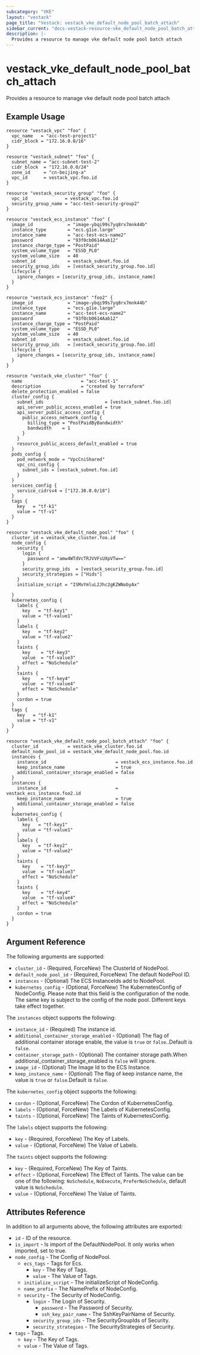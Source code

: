 ```yaml
---
subcategory: "VKE"
layout: "vestack"
page_title: "Vestack: vestack_vke_default_node_pool_batch_attach"
sidebar_current: "docs-vestack-resource-vke_default_node_pool_batch_attach"
description: |-
  Provides a resource to manage vke default node pool batch attach
---
```

# vestack_vke_default_node_pool_batch_attach
Provides a resource to manage vke default node pool batch attach
## Example Usage
```hcl
resource "vestack_vpc" "foo" {
  vpc_name   = "acc-test-project1"
  cidr_block = "172.16.0.0/16"
}

resource "vestack_subnet" "foo" {
  subnet_name = "acc-subnet-test-2"
  cidr_block  = "172.16.0.0/24"
  zone_id     = "cn-beijing-a"
  vpc_id      = vestack_vpc.foo.id
}

resource "vestack_security_group" "foo" {
  vpc_id              = vestack_vpc.foo.id
  security_group_name = "acc-test-security-group2"
}

resource "vestack_ecs_instance" "foo" {
  image_id             = "image-ybqi99s7yq8rx7mnk44b"
  instance_type        = "ecs.g1ie.large"
  instance_name        = "acc-test-ecs-name2"
  password             = "93f0cb0614Aab12"
  instance_charge_type = "PostPaid"
  system_volume_type   = "ESSD_PL0"
  system_volume_size   = 40
  subnet_id            = vestack_subnet.foo.id
  security_group_ids   = [vestack_security_group.foo.id]
  lifecycle {
    ignore_changes = [security_group_ids, instance_name]
  }
}

resource "vestack_ecs_instance" "foo2" {
  image_id             = "image-ybqi99s7yq8rx7mnk44b"
  instance_type        = "ecs.g1ie.large"
  instance_name        = "acc-test-ecs-name2"
  password             = "93f0cb0614Aab12"
  instance_charge_type = "PostPaid"
  system_volume_type   = "ESSD_PL0"
  system_volume_size   = 40
  subnet_id            = vestack_subnet.foo.id
  security_group_ids   = [vestack_security_group.foo.id]
  lifecycle {
    ignore_changes = [security_group_ids, instance_name]
  }
}

resource "vestack_vke_cluster" "foo" {
  name                      = "acc-test-1"
  description               = "created by terraform"
  delete_protection_enabled = false
  cluster_config {
    subnet_ids                       = [vestack_subnet.foo.id]
    api_server_public_access_enabled = true
    api_server_public_access_config {
      public_access_network_config {
        billing_type = "PostPaidByBandwidth"
        bandwidth    = 1
      }
    }
    resource_public_access_default_enabled = true
  }
  pods_config {
    pod_network_mode = "VpcCniShared"
    vpc_cni_config {
      subnet_ids = [vestack_subnet.foo.id]
    }
  }
  services_config {
    service_cidrsv4 = ["172.30.0.0/18"]
  }
  tags {
    key   = "tf-k1"
    value = "tf-v1"
  }
}

resource "vestack_vke_default_node_pool" "foo" {
  cluster_id = vestack_vke_cluster.foo.id
  node_config {
    security {
      login {
        password = "amw4WTdVcTRJVVFsUXpVTw=="
      }
      security_group_ids  = [vestack_security_group.foo.id]
      security_strategies = ["Hids"]
    }
    initialize_script = "ISMvYmluL2Jhc2gKZWNobyAx"

  }
  kubernetes_config {
    labels {
      key   = "tf-key1"
      value = "tf-value1"
    }
    labels {
      key   = "tf-key2"
      value = "tf-value2"
    }
    taints {
      key    = "tf-key3"
      value  = "tf-value3"
      effect = "NoSchedule"
    }
    taints {
      key    = "tf-key4"
      value  = "tf-value4"
      effect = "NoSchedule"
    }
    cordon = true
  }
  tags {
    key   = "tf-k1"
    value = "tf-v1"
  }
}

resource "vestack_vke_default_node_pool_batch_attach" "foo" {
  cluster_id           = vestack_vke_cluster.foo.id
  default_node_pool_id = vestack_vke_default_node_pool.foo.id
  instances {
    instance_id                          = vestack_ecs_instance.foo.id
    keep_instance_name                   = true
    additional_container_storage_enabled = false
  }
  instances {
    instance_id                          = vestack_ecs_instance.foo2.id
    keep_instance_name                   = true
    additional_container_storage_enabled = false
  }
  kubernetes_config {
    labels {
      key   = "tf-key1"
      value = "tf-value1"
    }
    labels {
      key   = "tf-key2"
      value = "tf-value2"
    }
    taints {
      key    = "tf-key3"
      value  = "tf-value3"
      effect = "NoSchedule"
    }
    taints {
      key    = "tf-key4"
      value  = "tf-value4"
      effect = "NoSchedule"
    }
    cordon = true
  }
}
```
## Argument Reference
The following arguments are supported:
* `cluster_id` - (Required, ForceNew) The ClusterId of NodePool.
* `default_node_pool_id` - (Required, ForceNew) The default NodePool ID.
* `instances` - (Optional) The ECS InstanceIds add to NodePool.
* `kubernetes_config` - (Optional, ForceNew) The KubernetesConfig of NodeConfig. Please note that this field is the configuration of the node. The same key is subject to the config of the node pool. Different keys take effect together.

The `instances` object supports the following:

* `instance_id` - (Required) The instance id.
* `additional_container_storage_enabled` - (Optional) The flag of additional container storage enable, the value is `true` or `false`..Default is `false`.
* `container_storage_path` - (Optional) The container storage path.When additional_container_storage_enabled is `false` will ignore.
* `image_id` - (Optional) The Image Id to the ECS Instance.
* `keep_instance_name` - (Optional) The flag of keep instance name, the value is `true` or `false`.Default is `false`.

The `kubernetes_config` object supports the following:

* `cordon` - (Optional, ForceNew) The Cordon of KubernetesConfig.
* `labels` - (Optional, ForceNew) The Labels of KubernetesConfig.
* `taints` - (Optional, ForceNew) The Taints of KubernetesConfig.

The `labels` object supports the following:

* `key` - (Required, ForceNew) The Key of Labels.
* `value` - (Optional, ForceNew) The Value of Labels.

The `taints` object supports the following:

* `key` - (Required, ForceNew) The Key of Taints.
* `effect` - (Optional, ForceNew) The Effect of Taints. The value can be one of the following: `NoSchedule`, `NoExecute`, `PreferNoSchedule`, default value is `NoSchedule`.
* `value` - (Optional, ForceNew) The Value of Taints.

## Attributes Reference
In addition to all arguments above, the following attributes are exported:
* `id` - ID of the resource.
* `is_import` - Is import of the DefaultNodePool. It only works when imported, set to true.
* `node_config` - The Config of NodePool.
    * `ecs_tags` - Tags for Ecs.
        * `key` - The Key of Tags.
        * `value` - The Value of Tags.
    * `initialize_script` - The initializeScript of NodeConfig.
    * `name_prefix` - The NamePrefix of NodeConfig.
    * `security` - The Security of NodeConfig.
        * `login` - The Login of Security.
            * `password` - The Password of Security.
            * `ssh_key_pair_name` - The SshKeyPairName of Security.
        * `security_group_ids` - The SecurityGroupIds of Security.
        * `security_strategies` - The SecurityStrategies of Security.
* `tags` - Tags.
    * `key` - The Key of Tags.
    * `value` - The Value of Tags.


